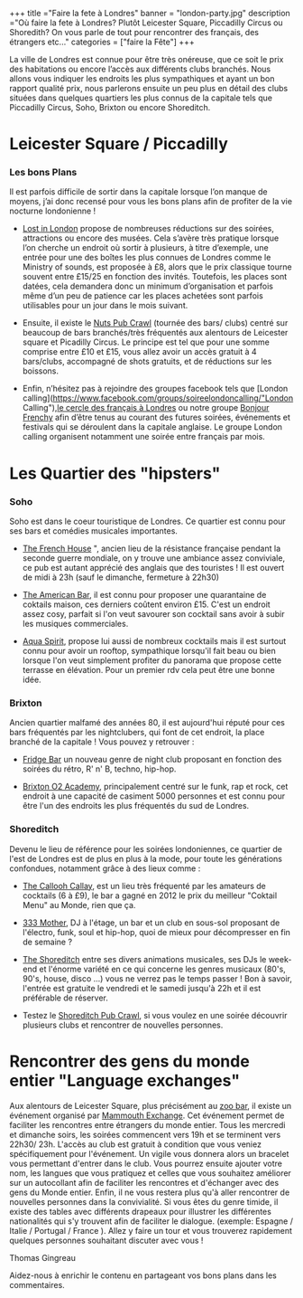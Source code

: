 +++
title ="Faire la fete à Londres"
banner = "london-party.jpg"
description ="Où faire la fete à Londres? Plutôt Leicester Square, Piccadilly Circus ou Shoredith? On vous parle de tout pour rencontrer des français, des étrangers etc..."
categories = ["faire la Fête"]
+++

La ville de Londres est connue pour être très onéreuse, que ce soit le prix des habitations ou encore l’accès aux différents clubs branchés. Nous allons vous indiquer les endroits les plus sympathiques et ayant un bon rapport qualité prix, nous parlerons ensuite un peu plus en détail des clubs situées dans quelques  quartiers les plus connus de la capitale tels que Piccadilly Circus, Soho, Brixton ou encore Shoreditch.


# Leicester Square / Piccadilly
### Les bons Plans

Il est parfois difficile de sortir dans la capitale lorsque l’on manque de moyens, j’ai donc recensé pour vous les bons plans afin de profiter de la vie nocturne londonienne !

-	[Lost in London](http://lostinlondon.com/ "Lost in London") propose de nombreuses réductions sur des soirées, attractions ou encore des musées. Cela s’avère très pratique lorsque l’on cherche un endroit où sortir à plusieurs, à titre d’exemple, une entrée pour une des boîtes les plus connues de Londres comme le Ministry of sounds, est proposée à £8, alors que le prix classique tourne souvent entre £15/25 en fonction des invités. Toutefois, les places sont datées, cela demandera donc un minimum d’organisation et parfois même d’un peu de patience car les places achetées sont parfois utilisables pour un jour dans le mois suivant.

-	Ensuite, il existe le [Nuts Pub Crawl](https://nutspubcrawl.com/ "Nuts Pub Crawl") (tournée des bars/ clubs) centré sur  beaucoup de bars branchés/très fréquentés  aux alentours de Leicester square et Picadilly Circus. Le principe est tel que pour une somme comprise entre £10 et £15, vous allez avoir un accès gratuit à 4 bars/clubs, accompagné de shots gratuits, et de réductions sur les boissons.

-	Enfin, n’hésitez pas à rejoindre des groupes facebook tels que [London calling](https://www.facebook.com/groups/soireelondoncalling/"London Calling"),[le cercle des français à Londres](https://www.facebook.com/groups/LECERCLEDESFRANCAISALONDRES/ "Le cercle des Français") ou notre groupe [Bonjour Frenchy](https://www.facebook.com/groups/171123389660775/?ref=br_rs) afin d’être tenus au courant des futures soirées, événements et festivals qui se déroulent dans la capitale anglaise. Le groupe London calling organisent notamment une soirée entre français par mois.



# Les Quartier des "hipsters"

### Soho

Soho est dans le coeur touristique de Londres. Ce quartier est connu pour ses bars et comédies musicales importantes.

-	[The French House](http://www.frenchhousesoho.com/ "The French House") ", ancien lieu de la résistance française pendant la seconde guerre mondiale, on y trouve une ambiance assez conviviale, ce pub est autant apprécié des anglais que des touristes ! Il est ouvert de midi à 23h (sauf le dimanche, fermeture à 22h30)

-	 [The American Bar](http://www.fairmont.com/savoy-london/dining/americanbar/ "The American Bar"), il est connu pour proposer une quarantaine de coktails maison, ces derniers coûtent environ £15. C'est un endroit assez cosy, parfait si l'on veut savourer son cocktail sans avoir à subir les musiques commerciales.

-	 [Aqua Spirit](http://aquaspirit.co.uk/ "Aqua Spirit"), propose lui aussi de nombreux cocktails mais il est surtout connu pour avoir un rooftop, sympathique lorsqu'il fait beau ou bien lorsque l'on veut simplement profiter du panorama que propose cette terrasse en élévation. Pour un premier rdv cela peut être une bonne idée.

### Brixton
Ancien quartier malfamé des années 80, il est aujourd'hui réputé pour ces bars fréquentés par les nightclubers, qui font de cet endroit, la place branché de la capitale ! Vous pouvez y retrouver :

- [Fridge Bar](http://www.fridge.co.uk/ "Fridge Bar") un nouveau genre de night club proposant en fonction des soirées du rétro, R' n' B, techno, hip-hop.

- [Brixton O2 Academy](https://www.academymusicgroup.com/o2academybrixton/ "Brixton O2 Academy"), principalement centré sur le funk, rap et rock, cet endroit à une capacité de casiment 5000 personnes et est connu pour être l'un des endroits les plus fréquentés du sud de Londres.

### Shoreditch
Devenu le lieu de référence pour les soirées londoniennes, ce quartier de l'est de Londres est de plus en plus à la mode, pour toute les générations confondues, notamment grâce à des lieux comme :

-	 [The Callooh Callay](http://www.calloohcallaybar.com/ "The callooh Callay"), est un lieu très fréquenté par les amateurs de cocktails (6 à £9), le bar a gagné en 2012 le prix du meilleur "Coktail Menu" au Monde, rien que ça.

-	[333 Mother](http://www.333oldstreet.com/ "333 Mother"), DJ à l'étage, un bar et un club en sous-sol proposant de l'électro, funk, soul et hip-hop, quoi de mieux pour décompresser en fin de semaine ?

- [The Shoreditch](http://theshoreditch-london.co.uk/ "The Shoreditch" ) entre ses divers animations musicales, ses DJs le week-end et l'énorme variété en ce qui concerne les genres musicaux (80's, 90's, house, disco ...) vous ne verrez pas le temps passer ! Bon à savoir, l'entrée est gratuite le vendredi et le samedi jusqu'à 22h et il est préférable de réserver.

- Testez le [Shoreditch Pub Crawl](https://nutspubcrawl.com/fr/tours/ "Shoreditch Pub Crawl"), si vous voulez en une soirée découvrir plusieurs clubs et rencontrer de nouvelles personnes.


# Rencontrer des gens du monde entier "Language exchanges"


Aux alentours de Leicester Square, plus précisément au [zoo bar](http://www.zoobar.co.uk/ " Zoo bar"), il existe un événement organisé  par [Mammouth Exchange](http://www.mammothx.co.uk/ "London language exchange").
Cet événement permet de faciliter les rencontres entre étrangers du monde entier. Tous les mercredi et dimanche soirs, les soirées commencent vers 19h et se terminent vers 22h30/ 23h. L'accès au club est gratuit à condition que vous veniez spécifiquement pour l'événement. Un vigile vous donnera alors un bracelet vous permettant d'entrer dans le club. Vous pourrez ensuite ajouter votre nom, les langues que vous pratiquez et celles que vous souhaitez améliorer sur un autocollant afin de faciliter les rencontres et d'échanger avec des gens du Monde entier. Enfin, il ne vous restera plus qu'à aller rencontrer de nouvelles personnes dans la convivialité. Si vous êtes du genre timide,  il existe des tables avec différents drapeaux pour illustrer les différentes nationalités qui s'y trouvent afin de faciliter le dialogue. (exemple: Espagne / Italie / Portugal / France ). Allez y faire un tour et vous trouverez rapidement quelques personnes souhaitant discuter avec vous !


Thomas Gingreau


Aidez-nous à enrichir le contenu en partageant vos bons plans dans les commentaires.
